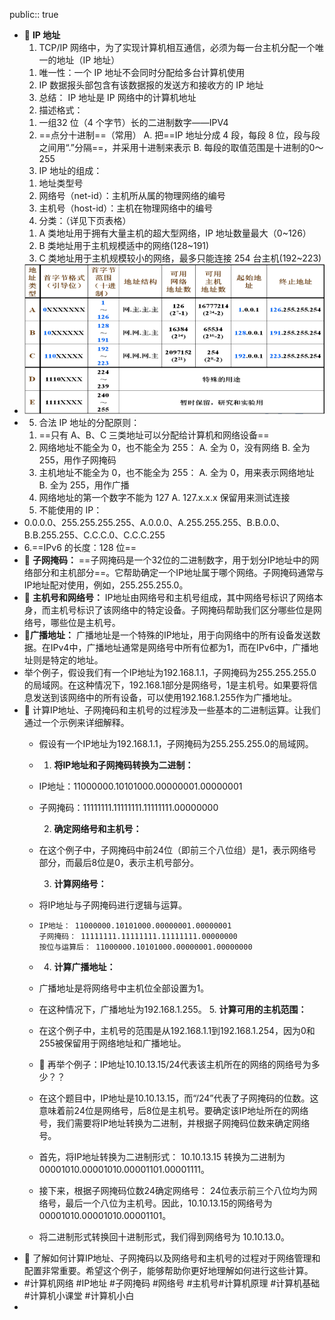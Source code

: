 public:: true

- 🔵 **IP 地址**
  1. TCP/IP 网络中，为了实现计算机相互通信，必须为每一台主机分配一个唯一的地址（IP 地址）
  1) 唯一性：一个 IP 地址不会同时分配给多台计算机使用
  2) IP 数据报头部包含有该数据报的发送方和接收方的 IP 地址
  3) 总结： IP 地址是 IP 网络中的计算机地址
  2. 描述格式：
  1) 一组32 位（4 个字节）长的二进制数字——IPV4
  2) ==点分十进制==（常用）
  A. 把==IP 地址分成 4 段，每段 8 位，段与段之间用“.”分隔==，并采用十进制来表示
  B. 每段的取值范围是十进制的0～255
  3. IP 地址的组成：
  1) 地址类型号
  2) 网络号（net-id）：主机所从属的物理网络的编号
  3) 主机号（host-id）：主机在物理网络中的编号
  4. 分类：（详见下页表格）
  1) A 类地址用于拥有大量主机的超大型网络，IP 地址数量最大（0~126）
  2) B 类地址用于主机规模适中的网络(128~191)
  3) C 类地址用于主机规模较小的网络，最多只能连接 254 台主机(192~223)
- ![image.png](../assets/image_1699432025179_0.png)
- 5. 合法 IP 地址的分配原则：
  1) ==只有 A、B、C 三类地址可以分配给计算机和网络设备==
  2) 网络地址不能全为 0，也不能全为 255：
  A. 全为 0，没有网络
  B. 全为 255，用作子网掩码
  3) 主机地址不能全为 0，也不能全为 255：
  A. 全为 0，用来表示网络地址
  B. 全为 255，用作广播
  4) 网络地址的第一个数字不能为 127
  A. 127.x.x.x 保留用来测试连接
  5) 不能使用的 IP：
- 0.0.0.0、255.255.255.255、A.0.0.0、A.255.255.255、B.B.0.0、B.B.255.255、C.C.C.0、C.C.C.255
- 6.==IPv6 的长度：128 位==
- 🔵 **子网掩码：** ==子网掩码是一个32位的二进制数字，用于划分IP地址中的网络部分和主机部分==。它帮助确定一个IP地址属于哪个网络。子网掩码通常与IP地址配对使用，例如，255.255.255.0。
- 🔵 **主机号和网络号：** IP地址由网络号和主机号组成，其中网络号标识了网络本身，而主机号标识了该网络中的特定设备。子网掩码帮助我们区分哪些位是网络号，哪些位是主机号。
- 🔵**广播地址：** 广播地址是一个特殊的IP地址，用于向网络中的所有设备发送数据。在IPv4中，广播地址通常是网络号中所有位都为1，而在IPv6中，广播地址则是特定的地址。
- 举个例子，假设我们有一个IP地址为192.168.1.1，子网掩码为255.255.255.0的局域网。在这种情况下，192.168.1部分是网络号，1是主机号。如果要将信息发送到该网络中的所有设备，可以使用192.168.1.255作为广播地址。
- 🔵  计算IP地址、子网掩码和主机号的过程涉及一些基本的二进制运算。让我们通过一个示例来详细解释。
	- 假设有一个IP地址为192.168.1.1，子网掩码为255.255.255.0的局域网。
	- 1. **将IP地址和子网掩码转换为二进制：**
	- IP地址：11000000.10101000.00000001.00000001
	- 子网掩码：11111111.11111111.11111111.00000000
	  
	  2. **确定网络号和主机号：**
	- 在这个例子中，子网掩码中前24位（即前三个八位组）是1，表示网络号部分，而最后8位是0，表示主机号部分。
	  
	  3. **计算网络号：**
	- 将IP地址与子网掩码进行逻辑与运算。
	- ```
	  IP地址： 11000000.10101000.00000001.00000001
	  子网掩码： 11111111.11111111.11111111.00000000
	  按位与运算后： 11000000.10101000.00000001.00000000
	  ```
	- 4. **计算广播地址：**
	- 广播地址是将网络号中主机位全部设置为1。
	- 在这种情况下，广播地址为192.168.1.255。
	  5. **计算可用的主机范围：**
	- 在这个例子中，主机号的范围是从192.168.1.1到192.168.1.254，因为0和255被保留用于网络地址和广播地址。
	- 🔵  再举个例子：IP地址10.10.13.15/24代表该主机所在的网络的网络号为多少？？
	- 在这个题目中，IP地址是10.10.13.15，而“/24”代表了子网掩码的位数。这意味着前24位是网络号，后8位是主机号。要确定该IP地址所在的网络号，我们需要将IP地址转换为二进制，并根据子网掩码位数来确定网络号。
	- 首先，将IP地址转换为二进制形式：
	  10.10.13.15 转换为二进制为 00001010.00001010.00001101.00001111。
	- 接下来，根据子网掩码位数24确定网络号：
	  24位表示前三个八位均为网络号，最后一个八位为主机号。因此，10.10.13.15的网络号为 00001010.00001010.00001101。
	- 将二进制形式转换回十进制形式，我们得到网络号为 10.10.13.0。
- 🔵  了解如何计算IP地址、子网掩码以及网络号和主机号的过程对于网络管理和配置非常重要。希望这个例子，能够帮助你更好地理解如何进行这些计算。
- #计算机网络 #IP地址 #子网掩码 #网络号 #主机号#计算机原理 #计算机基础 #计算机小课堂 #计算机小白
-
